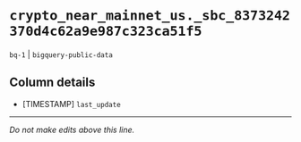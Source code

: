 # `crypto_near_mainnet_us._sbc_8373242370d4c62a9e987c323ca51f5`
`bq-1` | `bigquery-public-data`

## Column details
* [TIMESTAMP] `last_update`

-------------------------------------------------------------------------------
*Do not make edits above this line.*
